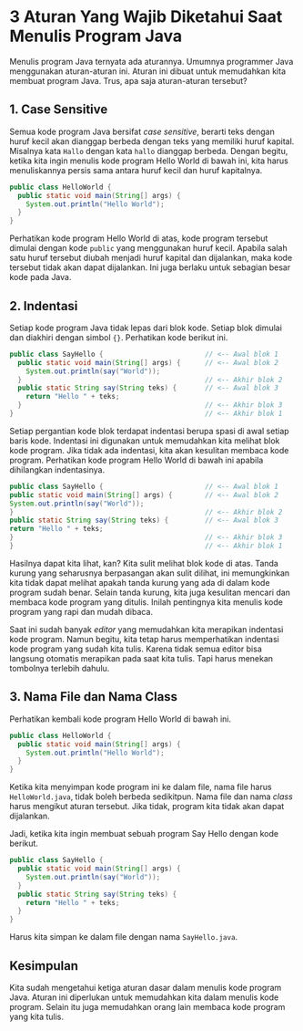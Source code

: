 # 3 Aturan Yang Wajib Diketahui Saat Menulis Program Java

Menulis program Java ternyata ada aturannya. Umumnya programmer Java menggunakan aturan-aturan ini. Aturan ini dibuat untuk memudahkan kita membuat program Java. Trus, apa saja aturan-aturan tersebut?

## 1. Case Sensitive

Semua kode program Java bersifat *case sensitive*, berarti teks dengan huruf kecil akan dianggap berbeda dengan teks yang memiliki huruf kapital. Misalnya kata `Hallo` dengan kata `hallo` dianggap berbeda. Dengan begitu, ketika kita ingin menulis kode program Hello World di bawah ini, kita harus menuliskannya persis sama antara huruf kecil dan huruf kapitalnya.

```java
public class HelloWorld {
  public static void main(String[] args) {
    System.out.println("Hello World");
  }
}
```

Perhatikan kode program Hello World di atas, kode program tersebut dimulai dengan kode `public` yang menggunakan huruf kecil. Apabila salah satu huruf tersebut diubah menjadi huruf kapital dan dijalankan, maka kode tersebut tidak akan dapat dijalankan. Ini juga berlaku untuk sebagian besar kode pada Java.

## 2. Indentasi

Setiap kode program Java tidak lepas dari blok kode. Setiap blok dimulai dan diakhiri dengan simbol `{}`. Perhatikan kode berikut ini.

```java
public class SayHello {                         // <-- Awal blok 1
  public static void main(String[] args) {      // <-- Awal blok 2
    System.out.println(say("World"));
  }                                             // <-- Akhir blok 2
  public static String say(String teks) {       // <-- Awal blok 3
    return "Hello " + teks;
  }                                             // <-- Akhir blok 3
}                                               // <-- Akhir blok 1
```

Setiap pergantian kode blok terdapat indentasi berupa spasi di awal setiap baris kode. Indentasi ini digunakan untuk memudahkan kita melihat blok kode program. Jika tidak ada indentasi, kita akan kesulitan membaca kode program. Perhatikan kode program Hello World di bawah ini apabila dihilangkan indentasinya.

```java
public class SayHello {                         // <-- Awal blok 1
public static void main(String[] args) {        // <-- Awal blok 2
System.out.println(say("World"));
}                                               // <-- Akhir blok 2
public static String say(String teks) {         // <-- Awal blok 3
return "Hello " + teks;
}                                               // <-- Akhir blok 3
}                                               // <-- Akhir blok 1
```

Hasilnya dapat kita lihat, kan? Kita sulit melihat blok kode di atas. Tanda kurung yang seharusnya berpasangan akan sulit dilihat, ini memungkinkan kita tidak dapat melihat apakah tanda kurung yang ada di dalam kode program sudah benar. Selain tanda kurung, kita juga kesulitan mencari dan membaca kode program yang ditulis. Inilah pentingnya kita menulis kode program yang rapi dan mudah dibaca. 

Saat ini sudah banyak *editor* yang memudahkan kita merapikan indentasi kode program. Namun begitu, kita tetap harus memperhatikan indentasi kode program yang sudah kita tulis. Karena tidak semua editor bisa langsung otomatis merapikan pada saat kita tulis. Tapi harus menekan tombolnya terlebih dahulu. 

## 3. Nama File dan Nama Class

Perhatikan kembali kode program Hello World di bawah ini.

```java
public class HelloWorld {
  public static void main(String[] args) {
    System.out.println("Hello World");
  }
}
```

Ketika kita menyimpan kode program ini ke dalam file, nama file harus `HelloWorld.java`, tidak boleh berbeda sedikitpun. Nama file dan nama *class* harus mengikut aturan tersebut. Jika tidak, program kita tidak akan dapat dijalankan.

Jadi, ketika kita ingin membuat sebuah program Say Hello dengan kode berikut.

```java
public class SayHello {
  public static void main(String[] args) {
    System.out.println(say("World"));
  }
  public static String say(String teks) {
    return "Hello " + teks;
  }
}
```

Harus kita simpan ke dalam file dengan nama `SayHello.java`. 

## Kesimpulan

Kita sudah mengetahui ketiga aturan dasar dalam menulis kode program Java. Aturan ini diperlukan untuk memudahkan kita dalam menulis kode program. Selain itu juga memudahkan orang lain membaca kode program yang kita tulis.